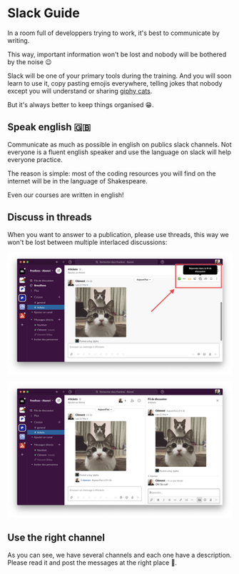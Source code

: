 # Slack Guide

In a room full of developpers trying to work, it's best to communicate by writing.

This way, important information won't be lost and nobody will be bothered by the noise 😉


Slack will be one of your primary tools during the training. And you will soon learn to use it, copy pasting emojis everywhere, telling jokes that nobody except you will understand or sharing [giphy cats](https://giphy.com/search/cats).

But it's always better to keep things organised 😁.

## Speak english 🇬🇧

Communicate as much as possible in english on publics slack channels. Not everyone is a fluent english speaker and use the language on slack will help everyone practice.

The reason is simple: most of the coding resources you will find on the internet will be in the language of Shakespeare.

Even our courses are written in english!

## Discuss in threads

When you want to answer to a publication, please use threads, this way we won't be lost between multiple interlaced discussions:

![slack thread button](./assets/images/thread-btn.png)

![slack thread example](./assets/images/thread-example.png)

## Use the right channel

As you can see, we have several channels and each one have a description. Please read it and post the messages at the right place 🙇.
